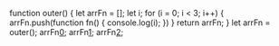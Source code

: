 
function outer() {
    let arrFn = [];
    let i;
    for (i = 0; i < 3; i++) {
        arrFn.push(function fn() {
            console.log(i);
        })
    }
    return arrFn;
}
let arrFn = outer();
arrFn[0]();
arrFn[1]();
arrFn[2]();